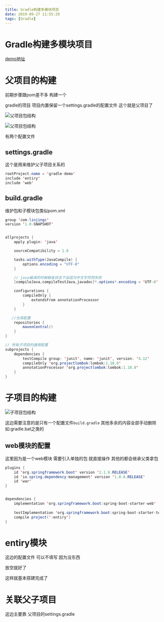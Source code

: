 ```yaml
---
title: Gradle构建多模块项目
date: 2019-09-27 11:55:29
tags: [Gradle]
---
```


# Gradle构建多模块项目

[demo地址](https://github.com/AsummerCat/gradle-demo)

# 父项目的构建

前期步骤跟pom差不多 构建一个

gradle的项目 项目内置保留一个settings.gradle的配置文件 这个就是父项目了

![父项目包结构](/img/2019-09-27/2.png)

![父项目包结构](/img/2019-09-27/1.png)

<!--more-->

有两个配置文件

## settings.gradle

这个是用来维护父子项目关系的

```java
rootProject.name = 'gradle-demo'
include 'entiry'
include 'web'
```

## build.gradle

维护包和子模块包类似pom.xml

```java
group 'com.linjingc'
version '1.0-SNAPSHOT'


allprojects {
    apply plugin: 'java'

    sourceCompatibility = 1.8

    tasks.withType(JavaCompile) {
        options.encoding = "UTF-8"
    }

    // java编译的时候缺省状态下会因为中文字符而失败
    [compileJava,compileTestJava,javadoc]*.options*.encoding = 'UTF-8'

    configurations {
        compileOnly {
            extendsFrom annotationProcessor
        }
    }

   //仓库配置
    repositories {
        mavenCentral()
    }
}

// 所有子项目的通用配置
subprojects {
    dependencies {
        testCompile group: 'junit', name: 'junit', version: '4.12'
        compileOnly 'org.projectlombok:lombok:1.18.8'
        annotationProcessor 'org.projectlombok:lombok:1.18.8'
    }
}
```

# 子项目的构建

![子项目包结构](/img/2019-09-27/3.png)



这边需要注意的是只有一个配置文件`build.gradle` 其他多余的内容全部手动删除  如:gradle.bat之类的

## web模块的配置

这里因为是一个web模块 需要引入单独的包 就直接操作 其他的都会继承父类拿包

```java
plugins {
    id 'org.springframework.boot' version '2.1.8.RELEASE'
    id 'io.spring.dependency-management' version '1.0.8.RELEASE'
    id 'war'
}


dependencies {
    implementation 'org.springframework.boot:spring-boot-starter-web'
  
    testImplementation 'org.springframework.boot:spring-boot-starter-test'
    compile project(':entiry')
}

```

# entiry模块

这边的配置文件 可以不填写 因为没东西

放空就好了



这样就基本搭建完成了

# 关联父子项目

这边主要靠 父项目的settings.gradle

